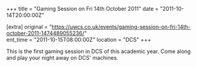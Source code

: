 +++
title = "Gaming Session on Fri 14th October 2011"
date = "2011-10-14T20:00:00Z"

[extra]
original = "https://uwcs.co.uk/events/gaming-session-on-fri-14th-october-2011-1474489055236/"    
ent_time = "2011-10-15T08:00:00Z"
location = "DCS"
+++

This is the first gaming session in DCS of this academic year. Come along and play your night away on DCS' machines.

